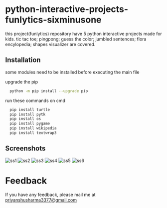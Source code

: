
# python-interactive-projects-funlytics-sixminusone

this project(funlytics) repository have 5 python interactive projects made for kids. tic tac toe; pingpong; guess the color; jumbled sentences; flora encylopedia; shapes visualizer are covered.


## Installation

some modules need to be installed before executing the main file

upgrade the pip
```bash
  python -m pip install --upgrade pip
```
run these commands on cmd
```bash
  pip install turtle
  pip install pytk
  pip install os
  pip install pygame
  pip install wikipedia
  pip install textwrap3
```
## Screenshots

![ss1](https://github.com/ayoopriyanshu/python-interactive-projects/assets/112677512/4e4cb5ed-8676-49cb-8960-1ac054d597db)
![ss2](https://github.com/ayoopriyanshu/python-interactive-projects/assets/112677512/20ad7a6f-4a52-4191-b78f-b9cdbec349dd)
![ss3](https://github.com/ayoopriyanshu/python-interactive-projects/assets/112677512/6f61dd12-d71c-441c-b3f1-b4542a9ea1c9)
![ss4](https://github.com/ayoopriyanshu/python-interactive-projects/assets/112677512/665afa52-7710-4131-9071-f6aed4836fc2)
![ss5](https://github.com/ayoopriyanshu/python-interactive-projects/assets/112677512/201d4152-4921-4a34-9421-a0fba7f7394a)
![ss6](https://github.com/ayoopriyanshu/python-interactive-projects/assets/112677512/68ce4cd1-e399-485e-84ce-ccab5cd904a2)


# Feedback

If you have any feedback, please mail me at priyanshusharma3377@gmail.com


